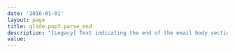 ```yaml
---
date: '2016-01-01'
layout: page
title: glide.pop3.parse_end
description: "[Legacy] Text indicating the end of the email body section where the instance should parse name:value pairs to change field values when processing inbound email actions. This property is no longer required to set field values from the email body."
value:  
---
```


